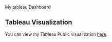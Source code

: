 My tableau Dashboard

## Tableau Visualization

You can view my Tableau Public visualization [here](https://public.tableau.com/views/Fullproject_17195650195910/Dashboard1?:language=en-US&publish=yes&:sid=&:display_count=n&:origin=viz_share_link).

